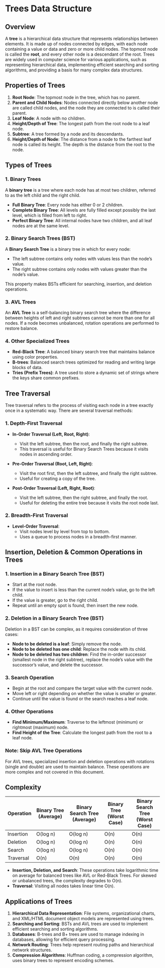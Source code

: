 # Trees Data Structure

## Overview

A **tree** is a hierarchical data structure that represents relationships between elements. It is made up of nodes connected by edges, with each node containing a value or data and zero or more child nodes. The topmost node is called the **root**, and every other node is a descendant of the root. Trees are widely used in computer science for various applications, such as representing hierarchical data, implementing efficient searching and sorting algorithms, and providing a basis for many complex data structures.

## Properties of Trees

1. **Root Node**: The topmost node in the tree, which has no parent.
2. **Parent and Child Nodes**: Nodes connected directly below another node are called child nodes, and the node they are connected to is called their parent.
3. **Leaf Node**: A node with no children.
4. **Height/Depth of Tree**: The longest path from the root node to a leaf node.
5. **Subtree**: A tree formed by a node and its descendants.
6. **Height/Depth of Node**: The distance from a node to the farthest leaf node is called its height. The depth is the distance from the root to the node.

## Types of Trees

### 1. Binary Trees

A **binary tree** is a tree where each node has at most two children, referred to as the left child and the right child.

- **Full Binary Tree**: Every node has either 0 or 2 children.
- **Complete Binary Tree**: All levels are fully filled except possibly the last level, which is filled from left to right.
- **Perfect Binary Tree**: All internal nodes have two children, and all leaf nodes are at the same level.

### 2. Binary Search Trees (BST)

A **Binary Search Tree** is a binary tree in which for every node:

- The left subtree contains only nodes with values less than the node’s value.
- The right subtree contains only nodes with values greater than the node’s value.

This property makes BSTs efficient for searching, insertion, and deletion operations.

### 3. AVL Trees

An **AVL Tree** is a self-balancing binary search tree where the difference between heights of left and right subtrees cannot be more than one for all nodes. If a node becomes unbalanced, rotation operations are performed to restore balance.

### 4. Other Specialized Trees

- **Red-Black Tree**: A balanced binary search tree that maintains balance using color properties.
- **B-trees**: Balanced search trees optimized for reading and writing large blocks of data.
- **Tries (Prefix Trees)**: A tree used to store a dynamic set of strings where the keys share common prefixes.

## Tree Traversal

Tree traversal refers to the process of visiting each node in a tree exactly once in a systematic way. There are several traversal methods:

### 1. Depth-First Traversal

- **In-Order Traversal (Left, Root, Right)**:

  - Visit the left subtree, then the root, and finally the right subtree.
  - This traversal is useful for Binary Search Trees because it visits nodes in ascending order.

- **Pre-Order Traversal (Root, Left, Right)**:

  - Visit the root first, then the left subtree, and finally the right subtree.
  - Useful for creating a copy of the tree.

- **Post-Order Traversal (Left, Right, Root)**:
  - Visit the left subtree, then the right subtree, and finally the root.
  - Useful for deleting the entire tree because it visits the root node last.

### 2. Breadth-First Traversal

- **Level-Order Traversal**:
  - Visit nodes level by level from top to bottom.
  - Uses a queue to process nodes in a breadth-first manner.

## Insertion, Deletion & Common Operations in Trees

### 1. Insertion in a Binary Search Tree (BST)

- Start at the root node.
- If the value to insert is less than the current node’s value, go to the left child.
- If the value is greater, go to the right child.
- Repeat until an empty spot is found, then insert the new node.

### 2. Deletion in a Binary Search Tree (BST)

Deletion in a BST can be complex, as it requires consideration of three cases:

- **Node to be deleted is a leaf**: Simply remove the node.
- **Node to be deleted has one child**: Replace the node with its child.
- **Node to be deleted has two children**: Find the in-order successor (smallest node in the right subtree), replace the node’s value with the successor’s value, and delete the successor.

### 3. Search Operation

- Begin at the root and compare the target value with the current node.
- Move left or right depending on whether the value is smaller or greater.
- Continue until the value is found or the search reaches a leaf node.

### 4. Other Operations

- **Find Minimum/Maximum**: Traverse to the leftmost (minimum) or rightmost (maximum) node.
- **Find Height of the Tree**: Calculate the longest path from the root to a leaf node.

### Note: Skip AVL Tree Operations

For AVL trees, specialized insertion and deletion operations with rotations (single and double) are used to maintain balance. These operations are more complex and not covered in this document.

## Complexity

| Operation | Binary Tree (Average) | Binary Search Tree (Average) | Binary Tree (Worst Case) | Binary Search Tree (Worst Case) |
| --------- | --------------------- | ---------------------------- | ------------------------ | ------------------------------- |
| Insertion | O(log n)              | O(log n)                     | O(n)                     | O(n)                            |
| Deletion  | O(log n)              | O(log n)                     | O(n)                     | O(n)                            |
| Search    | O(log n)              | O(log n)                     | O(n)                     | O(n)                            |
| Traversal | O(n)                  | O(n)                         | O(n)                     | O(n)                            |

- **Insertion, Deletion, and Search**: These operations take logarithmic time on average for balanced trees like AVL or Red-Black Trees. For skewed or unbalanced trees, the complexity degrades to O(n).
- **Traversal**: Visiting all nodes takes linear time O(n).

## Applications of Trees

1. **Hierarchical Data Representation**: File systems, organizational charts, and XML/HTML document object models are represented using trees.
2. **Searching and Sorting**: BSTs and AVL trees are used to implement efficient searching and sorting algorithms.
3. **Databases**: B-trees and B+ trees are used to manage indexing in databases, allowing for efficient query processing.
4. **Network Routing**: Trees help represent routing paths and hierarchical network structures.
5. **Compression Algorithms**: Huffman coding, a compression algorithm, uses binary trees to represent encoding schemes.
